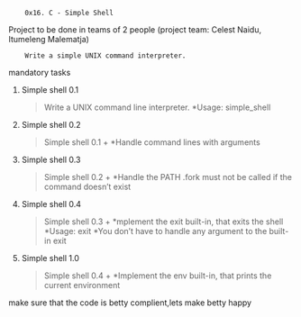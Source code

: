 		0x16. C - Simple Shell
Project to be done in teams of 2 people (project team: Celest Naidu, Itumeleng Malematja)

		Write a simple UNIX command interpreter.

mandatory tasks
1. Simple shell 0.1
	>Write a UNIX command line interpreter.
	*Usage: simple_shell

2. Simple shell 0.2
	>Simple shell 0.1 +
	*Handle command lines with arguments

3. Simple shell 0.3
	>Simple shell 0.2 +
	*Handle the PATH
	.fork must not be called if the command doesn’t exist

4. Simple shell 0.4
	>Simple shell 0.3 +
	*mplement the exit built-in, that exits the shell
	*Usage: exit
	*You don’t have to handle any argument to the built-in exit

5. Simple shell 1.0
	>Simple shell 0.4 +
	*Implement the env built-in, that prints the current environment

make sure that the code is betty complient,lets make betty happy
